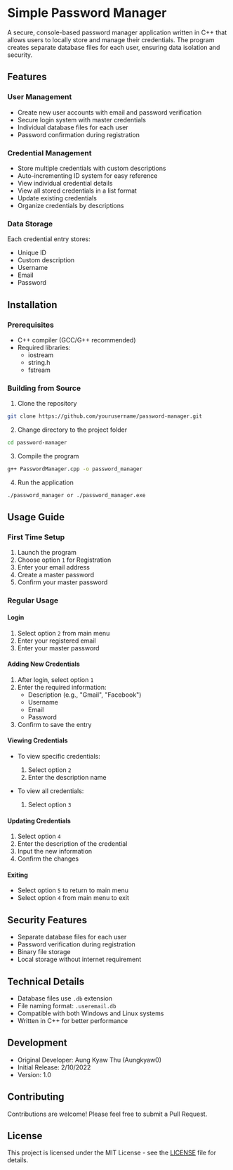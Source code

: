 # Simple Password Manager

A secure, console-based password manager application written in C++ that allows users to locally store and manage their credentials. The program creates separate database files for each user, ensuring data isolation and security.

## Features

### User Management
- Create new user accounts with email and password verification
- Secure login system with master credentials
- Individual database files for each user
- Password confirmation during registration

### Credential Management
- Store multiple credentials with custom descriptions
- Auto-incrementing ID system for easy reference
- View individual credential details
- View all stored credentials in a list format
- Update existing credentials
- Organize credentials by descriptions

### Data Storage
Each credential entry stores:
- Unique ID
- Custom description
- Username
- Email
- Password

## Installation

### Prerequisites
- C++ compiler (GCC/G++ recommended)
- Required libraries:
  - iostream
  - string.h
  - fstream

### Building from Source

1. Clone the repository

```bash
git clone https://github.com/yourusername/password-manager.git

```
2. Change directory to the project folder   
```bash
cd password-manager
```
3. Compile the program
```bash
g++ PasswordManager.cpp -o password_manager
```

4. Run the application
```bash
./password_manager or ./password_manager.exe
```



## Usage Guide

### First Time Setup
1. Launch the program
2. Choose option `1` for Registration
3. Enter your email address
4. Create a master password
5. Confirm your master password

### Regular Usage

#### Login
1. Select option `2` from main menu
2. Enter your registered email
3. Enter your master password

#### Adding New Credentials
1. After login, select option `1`
2. Enter the required information:
   - Description (e.g., "Gmail", "Facebook")
   - Username
   - Email
   - Password
3. Confirm to save the entry

#### Viewing Credentials
- To view specific credentials:
  1. Select option `2`
  2. Enter the description name
  
- To view all credentials:
  1. Select option `3`

#### Updating Credentials
1. Select option `4`
2. Enter the description of the credential
3. Input the new information
4. Confirm the changes

#### Exiting
- Select option `5` to return to main menu
- Select option `4` from main menu to exit

## Security Features
- Separate database files for each user
- Password verification during registration
- Binary file storage
- Local storage without internet requirement

## Technical Details
- Database files use `.db` extension
- File naming format: `.useremail.db`
- Compatible with both Windows and Linux systems
- Written in C++ for better performance

## Development
- Original Developer: Aung Kyaw Thu (Aungkyaw0)
- Initial Release: 2/10/2022
- Version: 1.0

## Contributing
Contributions are welcome! Please feel free to submit a Pull Request.

## License
This project is licensed under the MIT License - see the [LICENSE](LICENSE) file for details.
